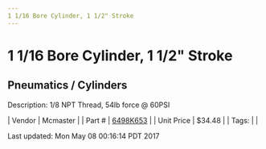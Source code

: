 ```yaml
---
1 1/16 Bore Cylinder, 1 1/2" Stroke
---
```

# 1 1/16 Bore Cylinder, 1 1/2" Stroke
## Pneumatics / Cylinders
Description: 	1/8 NPT Thread, 54lb force @ 60PSI 

| Vendor | Mcmaster | 
| Part # | [6498K653](https://www.mcmaster.com/#6498K653) | 
| Unit Price | $34.48 | 
| Tags: |  | 

Last updated: Mon May 08 00:16:14 PDT 2017